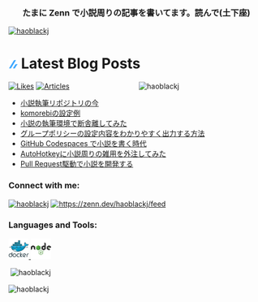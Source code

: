 <h3 align="center">たまに Zenn で小説周りの記事を書いてます。読んで(土下座)</h3>

<p align="left"> <a href="https://github.com/ryo-ma/github-profile-trophy"><img src="https://github-profile-trophy.vercel.app/?username=haoblackj" alt="haoblackj" /></a> </p>

# ![zenn](./icon/zenn.png) Latest Blog Posts
<p><img align="right" width="49%" src="https://github-readme-stats.vercel.app/api/top-langs?username=haoblackj&show_icons=true&locale=en&layout=compact" alt="haoblackj"/></p>

[![Likes](https://badgen.org/img/zenn/haoblackj/likes?style=plastic&label=Likes+%40haoblackj)](https://zenn.dev/haoblackj)
[![Articles](https://badgen.org/img/zenn/haoblackj/articles?style=plastic&label=Articles+%40haoblackj)](https://zenn.dev/haoblackj)

<!-- BLOG-POST-LIST:START -->
- [小説執筆リポジトリの今](https://zenn.dev/haoblackj/articles/novel-template-202506)
- [komorebiの設定例](https://zenn.dev/haoblackj/articles/komorebi-example)
- [小説の執筆環境で断舎離してみた](https://zenn.dev/haoblackj/articles/integrated-writing-environment)
- [グループポリシーの設定内容をわかりやすく出力する方法](https://zenn.dev/haoblackj/articles/easy2read-group-policy-report)
- [GitHub Codespaces で小説を書く時代](https://zenn.dev/haoblackj/articles/novel-codespaces)
- [AutoHotkeyに小説周りの雑用を外注してみた](https://zenn.dev/haoblackj/articles/93238d01d739bc)
- [Pull Request駆動で小説を開発する](https://zenn.dev/haoblackj/articles/manuscript_compare_by_pr)
<!-- BLOG-POST-LIST:END -->

<h3 align="left">Connect with me:</h3>
<p align="left">
<a href="https://twitter.com/haoblackj" target="blank"><img align="center" src="https://raw.githubusercontent.com/rahuldkjain/github-profile-readme-generator/master/src/images/icons/Social/twitter.svg" alt="haoblackj" height="30" width="40" /></a>
<a href="/https://zenn.dev/haoblackj/feed" target="blank"><img align="center" src="https://raw.githubusercontent.com/rahuldkjain/github-profile-readme-generator/master/src/images/icons/Social/rss.svg" alt="https://zenn.dev/haoblackj/feed" height="30" width="40" /></a>
</p>

<h3 align="left">Languages and Tools:</h3>
<p align="left"> <a href="https://www.docker.com/" target="_blank" rel="noreferrer"> <img src="https://raw.githubusercontent.com/devicons/devicon/master/icons/docker/docker-original-wordmark.svg" alt="docker" width="40" height="40"/> </a> <a href="https://gohugo.io/" target="_blank" rel="noreferrer"> <img src="https://raw.githubusercontent.com/devicons/devicon/master/icons/nodejs/nodejs-original-wordmark.svg" alt="nodejs" width="40" height="40"/> </a> </p>

<p>&nbsp;<img align="center" src="https://github-readme-stats.vercel.app/api?username=haoblackj&show_icons=true&locale=ja" alt="haoblackj" /></p>

<p><img align="center" src="https://github-readme-streak-stats.herokuapp.com/?user=haoblackj&" alt="haoblackj" /></p>

